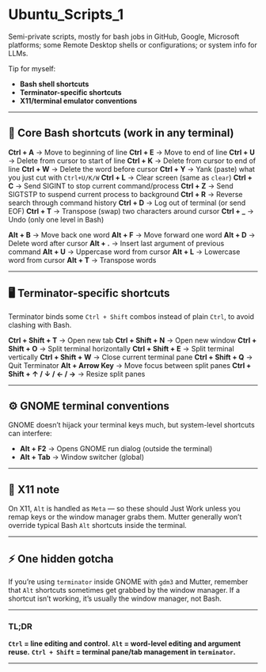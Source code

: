 # Ubuntu_Scripts_1
Semi-private scripts, mostly for bash jobs in GitHub, Google, Microsoft platforms; some Remote Desktop shells or configurations; or system info for LLMs. 


Tip for myself: 


* **Bash shell shortcuts**
* **Terminator-specific shortcuts**
* **X11/terminal emulator conventions**


---

## 📜 **Core Bash shortcuts (work in any terminal)**

**Ctrl + A** → Move to beginning of line
**Ctrl + E** → Move to end of line
**Ctrl + U** → Delete from cursor to start of line
**Ctrl + K** → Delete from cursor to end of line
**Ctrl + W** → Delete the word before cursor
**Ctrl + Y** → Yank (paste) what you just cut with `Ctrl+U/K/W`
**Ctrl + L** → Clear screen (same as `clear`)
**Ctrl + C** → Send SIGINT to stop current command/process
**Ctrl + Z** → Send SIGTSTP to suspend current process to background
**Ctrl + R** → Reverse search through command history
**Ctrl + D** → Log out of terminal (or send EOF)
**Ctrl + T** → Transpose (swap) two characters around cursor
**Ctrl + \_** → Undo (only one level in Bash)

**Alt + B** → Move back one word
**Alt + F** → Move forward one word
**Alt + D** → Delete word after cursor
**Alt + .** → Insert last argument of previous command
**Alt + U** → Uppercase word from cursor
**Alt + L** → Lowercase word from cursor
**Alt + T** → Transpose words

---

## 🖥️ **Terminator-specific shortcuts**

Terminator binds some `Ctrl + Shift` combos instead of plain `Ctrl`, to avoid clashing with Bash.

**Ctrl + Shift + T** → Open new tab
**Ctrl + Shift + N** → Open new window
**Ctrl + Shift + O** → Split terminal horizontally
**Ctrl + Shift + E** → Split terminal vertically
**Ctrl + Shift + W** → Close current terminal pane
**Ctrl + Shift + Q** → Quit Terminator
**Alt + Arrow Key** → Move focus between split panes
**Ctrl + Shift + ↑ / ↓ / ← / →** → Resize split panes

---

## ⚙️ **GNOME terminal conventions**

GNOME doesn’t hijack your terminal keys much, but system-level shortcuts can interfere:

* **Alt + F2** → Opens GNOME run dialog (outside the terminal)
* **Alt + Tab** → Window switcher (global)

---

## 🧩 **X11 note**

On X11, `Alt` is handled as `Meta` — so these should Just Work unless you remap keys or the window manager grabs them. Mutter generally won’t override typical Bash `Alt` shortcuts inside the terminal.

---

## ⚡ **One hidden gotcha**

If you’re using `terminator` inside GNOME with `gdm3` and Mutter, remember that `Alt` shortcuts sometimes get grabbed by the window manager. If a shortcut isn’t working, it’s usually the window manager, not Bash.

---

### **TL;DR**

**`Ctrl` = line editing and control.**
**`Alt` = word-level editing and argument reuse.**
**`Ctrl + Shift` = terminal pane/tab management in `terminator`.**

---
